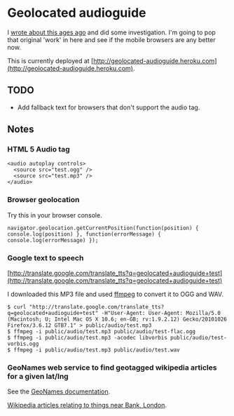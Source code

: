 # Geolocated audioguide

I [wrote about this ages ago](http://chrisroos.co.uk/blog/2009-09-14-pouring-factlets-into-your-brain-holder-via-your-ear-sieves) and did some investigation.  I'm going to pop that original 'work' in here and see if the mobile browsers are any better now.

This is currently deployed at [http://geolocated-audioguide.heroku.com](http://geolocated-audioguide.heroku.com).

## TODO

* Add fallback text for browsers that don't support the audio tag.

## Notes

### HTML 5 Audio tag

    <audio autoplay controls>
      <source src="test.ogg" />
      <source src="test.mp3" />
    </audio>

### Browser geolocation

Try this in your browser console.

    navigator.geolocation.getCurrentPosition(function(position) { console.log(position) }, function(errorMessage) { console.log(errorMessage) });

### Google text to speech

[http://translate.google.com/translate_tts?q=geolocated+audioguide+test](http://translate.google.com/translate_tts?q=geolocated+audioguide+test)

I downloaded this MP3 file and used [ffmpeg](http://www.ffmpeg.org/) to convert it to OGG and WAV.

    $ curl "http://translate.google.com/translate_tts?q=geolocated+audioguide+test" -H"User-Agent: User-Agent: Mozilla/5.0 (Macintosh; U; Intel Mac OS X 10.6; en-GB; rv:1.9.2.12) Gecko/20101026 Firefox/3.6.12 GTB7.1" > public/audio/test.mp3
    $ ffmpeg -i public/audio/test.mp3 public/audio/test-flac.ogg
    $ ffmpeg -i public/audio/test.mp3 -acodec libvorbis public/audio/test-vorbis.ogg
    $ ffmpeg -i public/audio/test.mp3 public/audio/test.wav

### GeoNames web service to find geotagged wikipedia articles for a given lat/lng

See the [GeoNames documentation](http://www.geonames.org/export/wikipedia-webservice.html#findNearbyWikipedia).

[Wikipedia articles relating to things near Bank, London](http://ws.geonames.org/findNearbyWikipediaJSON?lat=51.51333&lng=-0.088947).